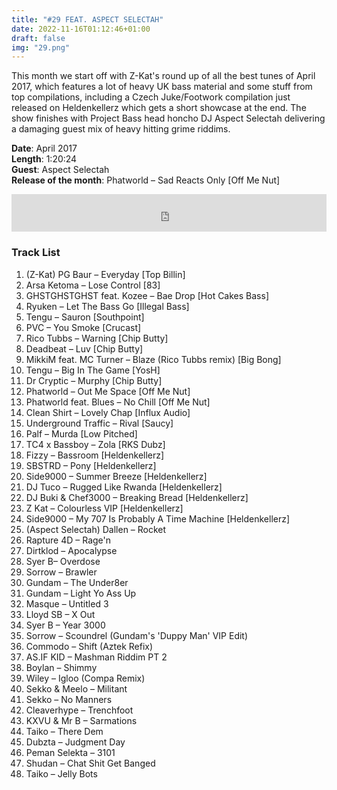 ```yaml
---
title: "#29 FEAT. ASPECT SELECTAH"
date: 2022-11-16T01:12:46+01:00
draft: false
img: "29.png"
---
```


This month we start off with Z-Kat's round up of all the best tunes of April 2017, which features a lot of heavy UK bass material and some stuff from top compilations, including a Czech Juke/Footwork compilation just released on Heldenkellerz which gets a short showcase at the end. The show finishes with Project Bass head honcho DJ Aspect Selectah delivering a damaging guest mix of heavy hitting grime riddims.

**Date**: April 2017  
**Length**: 1:20:24  
**Guest**: Aspect Selectah  
**Release of the month**: Phatworld – Sad Reacts Only [Off Me Nut]

<div>
<iframe width="100%" height="60" src="https://www.mixcloud.com/widget/iframe/?hide_cover=1&mini=1&feed=%2Fzkat%2Fmasquerave-podcast-29-feat-aspect-selectah%2F" frameborder="0" ></iframe>
</div>

### Track List

1. (Z-Kat) PG Baur – Everyday [Top Billin]
2. Arsa Ketoma – Lose Control [83]
3. GHSTGHSTGHST feat. Kozee – Bae Drop [Hot Cakes Bass]
4. Ryuken – Let The Bass Go [Illegal Bass]
5. Tengu – Sauron [Southpoint]
6. PVC – You Smoke [Crucast]
7. Rico Tubbs – Warning [Chip Butty]
8. Deadbeat – Luv [Chip Butty]
9. MikkiM feat. MC Turner – Blaze (Rico Tubbs remix) [Big Bong]
10. Tengu – Big In The Game [YosH]
11. Dr Cryptic – Murphy [Chip Butty]
12. Phatworld – Out Me Space [Off Me Nut]
13. Phatworld feat. Blues – No Chill [Off Me Nut]
14. Clean Shirt – Lovely Chap [Influx Audio]
15. Underground Traffic – Rival [Saucy]
16. Palf – Murda [Low Pitched]
17. TC4 x Bassboy – Zola [RKS Dubz]
18. Fizzy – Bassroom [Heldenkellerz]
19. SBSTRD – Pony [Heldenkellerz]
20. Side9000 – Summer Breeze [Heldenkellerz]
21. DJ Tuco – Rugged Like Rwanda [Heldenkellerz]
22. DJ Buki & Chef3000 – Breaking Bread [Heldenkellerz]
23. Z Kat – Colourless VIP [Heldenkellerz]
24. Side9000 – My 707 Is Probably A Time Machine [Heldenkellerz]
25. (Aspect Selectah) Dallen – Rocket
26. Rapture 4D – Rage'n
27. Dirtklod – Apocalypse
28. Syer B– Overdose
29. Sorrow – Brawler
30. Gundam – The Under8er
31. Gundam – Light Yo Ass Up
32. Masque – Untitled 3
33. Lloyd SB – X Out
34. Syer B – Year 3000
35. Sorrow – Scoundrel (Gundam's 'Duppy Man' VIP Edit)
36. Commodo – Shift (Aztek Refix)
37. AS.IF KID – Mashman Riddim PT 2
38. Boylan – Shimmy
39. Wiley – Igloo (Compa Remix)
40. Sekko & Meelo – Militant
41. Sekko – No Manners
42. Cleaverhype – Trenchfoot
43. KXVU & Mr B – Sarmations
44. Taiko – There Dem
45. Dubzta – Judgment Day
46. Peman Selekta – 3101
47. Shudan – Chat Shit Get Banged
48. Taiko – Jelly Bots
